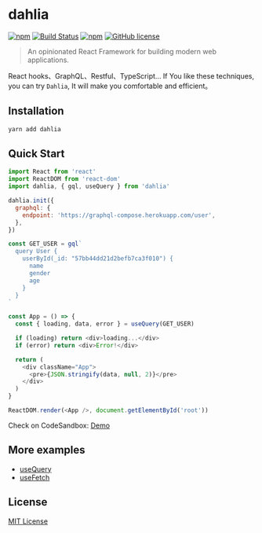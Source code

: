 # dahlia

[![npm](https://img.shields.io/npm/v/dahlia.svg)](https://www.npmjs.com/package/dahlia) [![Build Status](https://travis-ci.org/forsigner/dahlia.svg?branch=master)](https://travis-ci.org/forsigner/dahlia) [](https://coveralls.io/github/forsigner/dahlia?branch=master)
[![npm](https://img.shields.io/badge/TypeScript-%E2%9C%93-007ACC.svg)](https://www.typescriptlang.org/) [![GitHub license](https://img.shields.io/github/license/forsigner/dahlia.svg)](https://github.com/forsigner/dahlia/blob/master/LICENSE)

> An opinionated React Framework for building modern web applications.

React hooks、GraphQL、Restful、TypeScript... If You like these techniques, you can try `Dahlia`, It will make you comfortable and efficient。

## Installation

```sh
yarn add dahlia
```

## Quick Start

```js
import React from 'react'
import ReactDOM from 'react-dom'
import dahlia, { gql, useQuery } from 'dahlia'

dahlia.init({
  graphql: {
    endpoint: 'https://graphql-compose.herokuapp.com/user',
  },
})

const GET_USER = gql`
  query User {
    userById(_id: "57bb44dd21d2befb7ca3f010") {
      name
      gender
      age
    }
  }
`

const App = () => {
  const { loading, data, error } = useQuery(GET_USER)

  if (loading) return <div>loading...</div>
  if (error) return <div>Error!</div>

  return (
    <div className="App">
      <pre>{JSON.stringify(data, null, 2)}</pre>
    </div>
  )
}

ReactDOM.render(<App />, document.getElementById('root'))
```

Check on CodeSandbox: [Demo](https://codesandbox.io/s/p3xx0ymn9x)

## More examples

- [useQuery](https://github.com/forsigner/dahlia/tree/master/examples/useQuery)
- [useFetch](https://github.com/forsigner/dahlia/tree/master/examples/useFetch)

## License

[MIT License](https://github.com/forsigner/dahlia/blob/master/LICENSE)
